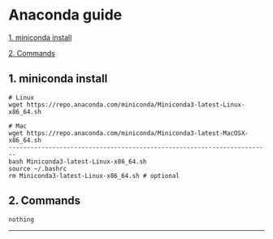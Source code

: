 
# Anaconda guide
   [1. miniconda install](#1.-miniconda-install)
   
   [2. Commands](#2.-Commands)


## 1. miniconda install  <a name="1.-miniconda-install"></a>

  ```
  # Linux
  wget https://repo.anaconda.com/miniconda/Miniconda3-latest-Linux-x86_64.sh
  
  # Mac
  wget https://repo.anaconda.com/miniconda/Miniconda3-latest-MacOSX-x86_64.sh
  ------------------------------------------------------------------------
  bash Miniconda3-latest-Linux-x86_64.sh
  source ~/.bashrc
  rm Miniconda3-latest-Linux-x86_64.sh # optional
  ```
  
## 2. Commands  <a name="2.-Commands"></a>
  ```
  nothing
  ```


---
